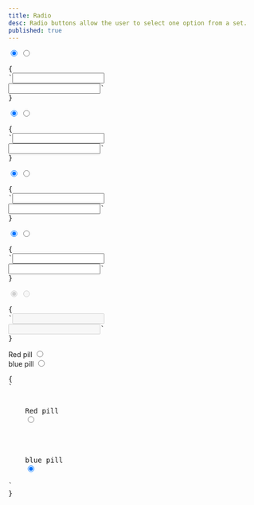 ```yaml
---
title: Radio
desc: Radio buttons allow the user to select one option from a set.
published: true
---
```


<script>
  import Component from "@components/Component.svelte"
  import ClassTable from "@components/ClassTable.svelte"
  import { prefix } from '$lib/stores';
  import { replace } from '$lib/actions';
</script>

<ClassTable
data="{[
  { type:'component', class: 'form-control', desc: 'Container element' },
  { type:'modifier', class: 'radio', desc: 'For radio input' },
  { type:'modifier', class: 'radio-primary', desc: 'Adds `primary` to radio' },
  { type:'modifier', class: 'radio-secondary', desc: 'Adds `secondary` to radio' },
  { type:'modifier', class: 'radio-accent', desc: 'Adds `accent` to radio' },
  { type:'modifier', class: 'radio-lg', desc: 'Large radio' },
  { type:'modifier', class: 'radio-md', desc: 'Medium radio (default)' },
  { type:'modifier', class: 'radio-sm', desc: 'Small radio' },
  { type:'modifier', class: 'radio-xs', desc: 'Extra small radio' },
]}"
/>

<Component title="Checkbox">
<input type="radio" name="radio-1" class="radio" checked>
<input type="radio" name="radio-1" class="radio">
<pre slot="html" use:replace={{ to: $prefix }}>{
`<input type="$$radio" name="radio-1" class="radio" checked>
<input type="$$radio" name="radio-1" class="radio">`
}</pre>
</Component>

<Component title="Primary color">
<input type="radio" name="radio-2" class="radio radio-primary" checked>
<input type="radio" name="radio-2" class="radio radio-primary">
<pre slot="html" use:replace={{ to: $prefix }}>{
`<input type="$$radio" name="radio-2" class="radio radio-primary" checked>
<input type="$$radio" name="radio-2" class="radio radio-primary">`
}</pre>
</Component>

<Component title="Secondary color">
<input type="radio" name="radio-3" class="radio radio-secondary" checked>
<input type="radio" name="radio-3" class="radio radio-secondary">
<pre slot="html" use:replace={{ to: $prefix }}>{
`<input type="$$radio" name="radio-3" class="radio radio-secondary" checked>
<input type="$$radio" name="radio-3" class="radio radio-secondary">`
}</pre>
</Component>

<Component title="Accent color">
<input type="radio" name="radio-4" class="radio radio-accent" checked>
<input type="radio" name="radio-4" class="radio radio-accent">
<pre slot="html" use:replace={{ to: $prefix }}>{
`<input type="$$radio" name="radio-4" class="radio radio-accent" checked>
<input type="$$radio" name="radio-4" class="radio radio-accent">`
}</pre>
</Component>

<Component title="Disabled">
<input type="radio" name="radio-5" class="radio" disabled checked>
<input type="radio" name="radio-5" class="radio" disabled>
<pre slot="html" use:replace={{ to: $prefix }}>{
`<input type="$$radio" name="radio-5" class="radio" disabled checked>
<input type="$$radio" name="radio-5" class="radio" disabled>`
}</pre>
</Component>

<Component title="With label and form-control and custom colors!">
<div class="flex flex-col">
  <div class="form-control w-52">
    <label class="cursor-pointer label">
      <span class="label-text">Red pill</span> 
      <input type="radio" name="radio-6" class="radio checked:bg-red-500" checked>
    </label>
  </div>
  <div class="form-control w-52">
    <label class="cursor-pointer label">
      <span class="label-text">blue pill</span> 
      <input type="radio" name="radio-6" class="radio checked:bg-blue-500" checked>
    </label>
  </div>
</div>
<pre slot="html" use:replace={{ to: $prefix }}>{
`<div class="$$form-control">
  <label class="$$label cursor-pointer">
    <span class="$$label-text">Red pill</span> 
    <input type="radio" name="radio-6" class="$$radio checked:bg-red-500" checked>
  </label>
</div>
<div class="$$form-control">
  <label class="$$label cursor-pointer">
    <span class="$$label-text">blue pill</span> 
    <input type="radio" name="radio-6" class="$$radio checked:bg-blue-500" checked>
  </label>
</div>`
}</pre>
</Component>
